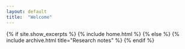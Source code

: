 ```yaml
---
layout: default
title:  "Welcome"
---
```


{% if site.show_excerpts %}
  {% include home.html %}
{% else %}
  {% include archive.html title="Research notes" %}
{% endif %}


